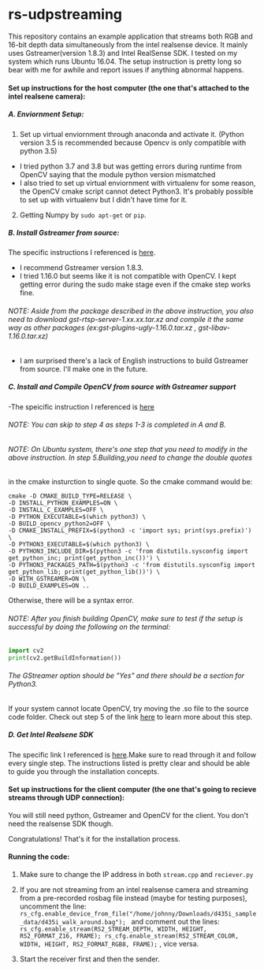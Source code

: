 # rs-udpstreaming
This repository contains an example application that streams both RGB and 16-bit depth data simultaneously from the intel
realsense device. It mainly uses Gstreamer(version 1.8.3) and Intel RealSense SDK. I tested on my system which runs Ubuntu 16.04.
The setup instruction is pretty long so bear with me for awhile and report issues if anything abnormal happens.

#### Set up instructions for the host computer (the one that's attached to the intel realsene camera):
##### A. Enviornment Setup:

1. Set up virtual enviornment through anaconda and activate it. (Python version 3.5 is recommended because Opencv is only compatible with python 3.5)
- I tried python 3.7 and 3.8 but was getting errors during runtime from OpenCV saying that the module python version mismatched
- I also tried to set up virtual enviornment with virtualenv for some reason, the OpenCV cmake script cannot detect Python3. It's probably possible
to set up with virtualenv but I didn't have time for it.

2. Getting Numpy by `sudo apt-get` or `pip`.

##### B. Install Gstreamer from source:
The specific instructions I referenced is [here](https://blog.csdn.net/weixin_30483697/article/details/101178427?depth_1-utm_source=distribute.pc_relevant.none-task&utm_source=distribute.pc_relevant.none-task).

- I recommend Gstreamer version 1.8.3.
- I tried 1.16.0 but seems like it is not compatible with OpenCV. I kept getting error during the sudo make stage 
even if the cmake step works fine. 

###### NOTE: Aside from the package described in the above instruction, you also need to download gst-rtsp-server-1.xx.xx.tar.xz and compile it the same way as other packages (ex:gst-plugins-ugly-1.16.0.tar.xz , gst-libav-1.16.0.tar.xz)
- I am surprised there's a lack of English instructions to build Gstreamer from source. I'll make one in the future.

##### C. Install and Compile OpenCV from source with Gstreamer support
-The speicific instruction I referenced is [here](https://medium.com/@galaktyk01/how-to-build-opencv-with-gstreamer-b11668fa09c)
###### NOTE: You can skip to step 4 as steps 1-3 is completed in A and B.
###### NOTE: On Ubuntu system, there's one step that you need to modify in the above instruction. In step 5.Building,you need to change the double quotes
in the cmake insturction to single quote. So the cmake command would be:
```
cmake -D CMAKE_BUILD_TYPE=RELEASE \
-D INSTALL_PYTHON_EXAMPLES=ON \
-D INSTALL_C_EXAMPLES=OFF \
-D PYTHON_EXECUTABLE=$(which python3) \
-D BUILD_opencv_python2=OFF \
-D CMAKE_INSTALL_PREFIX=$(python3 -c 'import sys; print(sys.prefix)') \
-D PYTHON3_EXECUTABLE=$(which python3) \
-D PYTHON3_INCLUDE_DIR=$(python3 -c 'from distutils.sysconfig import get_python_inc; print(get_python_inc())') \
-D PYTHON3_PACKAGES_PATH=$(python3 -c 'from distutils.sysconfig import get_python_lib; print(get_python_lib())') \
-D WITH_GSTREAMER=ON \
-D BUILD_EXAMPLES=ON ..
```
Otherwise, there will be a syntax error.

###### NOTE: After you finish building OpenCV, make sure to test if the setup is successful by doing the following on the terminal:
```python
import cv2
print(cv2.getBuildInformation())
```
###### The GStreamer option should be "Yes" and there should be a section for Python3.  
If your system cannot locate OpenCV, try moving the .so file to the source code folder. Check out step 5 of the link 
[here](https://www.pyimagesearch.com/2018/05/28/ubuntu-18-04-how-to-install-opencv/) to learn more about this step.

##### D. Get Intel Realsene SDK
The specific link I referenced is [here](https://github.com/IntelRealSense/librealsense/blob/master/doc/installation.md).Make sure to read through it and follow every single step. The instructions listed is pretty clear and should be able to guide
you through the installation concepts.

#### Set up instructions for the client computer (the one that's going to recieve streams through UDP connection):
You will still need python, Gstreamer and OpenCV for the client. You don't need the realsense SDK though.

Congratulations! That's it for the installation process.

#### Running the code:
1. Make sure to change the IP address in both `stream.cpp` and `reciever.py`

2. If you are not streaming from an intel realsense camera and streaming from a pre-recorded rosbag file instead (maybe for testing purposes), uncomment the line:
`rs_cfg.enable_device_from_file("/home/johnny/Downloads/d435i_sample_data/d435i_walk_around.bag"); `
and comment out the lines: `rs_cfg.enable_stream(RS2_STREAM_DEPTH, WIDTH, HEIGHT, RS2_FORMAT_Z16, FRAME); rs_cfg.enable_stream(RS2_STREAM_COLOR, WIDTH, HEIGHT, RS2_FORMAT_RGB8, FRAME);`
, vice versa.

3. Start the receiver first and then the sender.



